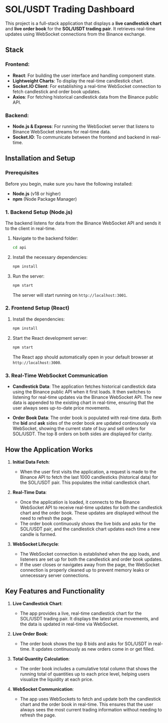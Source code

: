 
# SOL/USDT Trading Dashboard

This project is a full-stack application that displays a **live candlestick chart** and **live order book** for the **SOL/USDT trading pair**. It retrieves real-time updates using WebSocket connections from the Binance exchange.


## Stack

### Frontend:
- **React**: For building the user interface and handling component state.
- **Lightweight Charts**: To display the real-time candlestick chart.
- **Socket.IO Client**: For establishing a real-time WebSocket connection to fetch candlestick and order book updates.
- **Axios**: For fetching historical candlestick data from the Binance public API.

### Backend:
- **Node.js & Express**: For running the WebSocket server that listens to Binance WebSocket streams for real-time data.
- **Socket.IO**: To communicate between the frontend and backend in real-time.

## Installation and Setup

### Prerequisites

Before you begin, make sure you have the following installed:

- **Node.js** (v18 or higher)
- **npm** (Node Package Manager)

### 1. Backend Setup (Node.js)

The backend listens for data from the Binance WebSocket API and sends it to the client in real-time.

1. Navigate to the backend folder:
   ```bash
   cd api
   ```

2. Install the necessary dependencies:
   ```bash
   npm install
   ```

3. Run the server:
   ```bash
   npm start
   ```

   The server will start running on `http://localhost:3001`.

### 2. Frontend Setup (React)

1. Install the dependencies:
   ```bash
   npm install
   ```

2. Start the React development server:
   ```bash
   npm start
   ```

   The React app should automatically open in your default browser at `http://localhost:3000`.

### 3. Real-Time WebSocket Communication

- **Candlestick Data**: The application fetches historical candlestick data using the Binance public API when it first loads. It then switches to listening for real-time updates via the Binance WebSocket API. The new data is appended to the existing chart in real-time, ensuring that the user always sees up-to-date price movements.
  
- **Order Book Data**: The order book is populated with real-time data. Both the **bid** and **ask** sides of the order book are updated continuously via WebSocket, showing the current state of buy and sell orders for SOL/USDT. The top 8 orders on both sides are displayed for clarity.

## How the Application Works

1. **Initial Data Fetch**: 
   - When the user first visits the application, a request is made to the Binance API to fetch the last 1000 candlesticks (historical data) for the SOL/USDT pair. This populates the initial candlestick chart.

2. **Real-Time Data**:
   - Once the application is loaded, it connects to the Binance WebSocket API to receive real-time updates for both the candlestick chart and the order book. These updates are displayed without the need to refresh the page.
   - The order book continuously shows the live bids and asks for the SOL/USDT pair, and the candlestick chart updates each time a new candle is formed.

3. **WebSocket Lifecycle**:
   - The WebSocket connection is established when the app loads, and listeners are set up for both the candlestick and order book updates.
   - If the user closes or navigates away from the page, the WebSocket connection is properly cleaned up to prevent memory leaks or unnecessary server connections.

## Key Features and Functionality

1. **Live Candlestick Chart**:
   - The app provides a live, real-time candlestick chart for the SOL/USDT trading pair. It displays the latest price movements, and the data is updated in real-time via WebSocket.

2. **Live Order Book**:
   - The order book shows the top 8 bids and asks for SOL/USDT in real-time. It updates continuously as new orders come in or get filled.

3. **Total Quantity Calculation**:
   - The order book includes a cumulative total column that shows the running total of quantities up to each price level, helping users visualize the liquidity at each price.

4. **WebSocket Communication**:
   - The app uses WebSockets to fetch and update both the candlestick chart and the order book in real-time. This ensures that the user always sees the most current trading information without needing to refresh the page.
